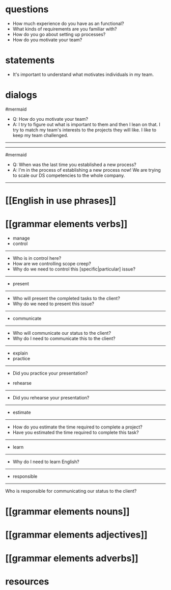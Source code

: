 # questions
 - How much experience do you have as an functional?
 - What kinds of requirements are you familiar with?
 - How do you go about setting up processes?
 - How do you motivate your team?


# statements
- It's important to understand what motivates individuals in my team.

# dialogs
#mermaid 

- Q:  How do you motivate your team?
- A: I try to figure out what is important to them and then I lean on that. I try to match my team's interests to the projects they will like.  I like to keep my team challenged.

---

--- 

#mermaid 

- Q: When was the last time you established a new process?
- A: I'm in the process of establishing a new process now! We are trying to scale our DS competencies to the whole company.

---

# [[English in use phrases]]

# [[grammar elements verbs]]
- manage
- control
---
- Who is in control here?
- How are we controlling scope creep?
- Why do we need to control this [specific|particular] issue?

---
- present
---
- Who will present the completed tasks to the client?
- Why do we need to present this issue?

---
- communicate

---
- Who will communicate our status to the client?
- Why do I need to communicate this to the client?

---

- explain
- practice
---

- Did you practice your presentation?


- rehearse

---
- Did you rehearse your presentation? 


---
- estimate
---
- How do you estimate the time required to complete a project?
- Have you estimated the time required to complete this task?


---
- learn
---
- Why do I need to learn English?

---
- responsible
---
Who is responsible for communicating our status to the client?

# [[grammar elements nouns]]

# [[grammar elements adjectives]]

# [[grammar elements adverbs]]

# resources
